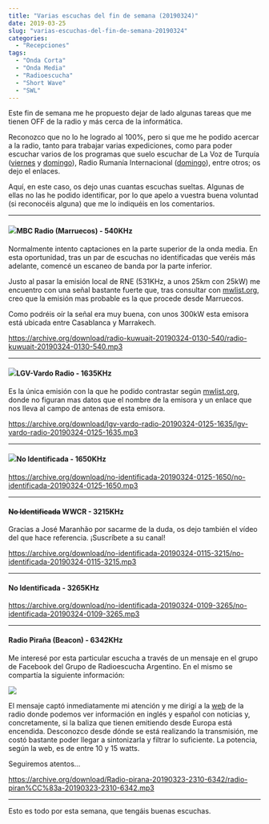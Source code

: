 ```yaml
---
title: "Varias escuchas del fin de semana (20190324)"
date: 2019-03-25
slug: "varias-escuchas-del-fin-de-semana-20190324"
categories:
  - "Recepciones"
tags:
  - "Onda Corta"
  - "Onda Media"
  - "Radioescucha"
  - "Short Wave"
  - "SWL"
---
```


Este fin de semana me he propuesto dejar de lado algunas tareas que me tienen OFF de la radio y más cerca de la informática.

Reconozco que no lo he logrado al 100%, pero si que me he podido acercar a la radio, tanto para trabajar varias expediciones, como para poder escuchar varios de los programas que suelo escuchar de La Voz de Turquía ([viernes](https://www.eb1tr.com/escucha-de-la-voz-de-turquia-20190322/) y [domingo](https://www.eb1tr.com/escucha-de-la-voz-de-turquia-20190324/)), Radio Rumanía Internacional ([domingo](https://www.eb1tr.com/escucha-de-radio-rumania-internacional-20190324/)), entre otros; os dejo el enlaces.

Aquí, en este caso, os dejo unas cuantas escuchas sueltas. Algunas de ellas no las he podido identificar, por lo que apelo a vuestra buena voluntad (si reconocéis alguna) que me lo indiquéis en los comentarios.

* * *

#### ![](https://archive.org/download/radio-kuwuait-20190324-0130-540/radio-kuwuait-20190324-0130-540-spec.png)MBC Radio (Marruecos) - 540KHz

Normalmente intento captaciones en la parte superior de la onda media. En esta oportunidad, tras un par de escuchas no identificadas que veréis más adelante, comencé un escaneo de banda por la parte inferior.

Justo al pasar la emisión local de RNE (531KHz, a unos 25km con 25kW) me encuentro con una señal bastante fuerte que, tras consultar con [mwlist.org](https://www.mwlist.org/mwlist_quick_and_easy.php?area=1&kHz=540), creo que la emisión mas probable es la que procede desde Marruecos.

Como podréis oír la señal era muy buena, con unos 300kW esta emisora está ubicada entre Casablanca y Marrakech.

<https://archive.org/download/radio-kuwuait-20190324-0130-540/radio-kuwuait-20190324-0130-540.mp3>

* * *

#### ![](https://archive.org/download/lgv-vardo-radio-20190324-0125-1635/lgv-vardo-radio-20190324-0125-1635-spec.png)LGV-Vardo Radio - 1635KHz

Es la única emisión con la que he podido contrastar según [mwlist.org](https://www.mwlist.org/mwlist_quick_and_easy.php?area=1&kHz=1635), donde no figuran mas datos que el nombre de la emisora y un enlace que nos lleva al campo de antenas de esta emisora.

<https://archive.org/download/lgv-vardo-radio-20190324-0125-1635/lgv-vardo-radio-20190324-0125-1635.mp3>

* * *

#### ![](https://archive.org/download/no-identificada-20190324-0125-1650/no-identificada-20190324-0125-1650-spec.png)No Identificada - 1650KHz

<https://archive.org/download/no-identificada-20190324-0125-1650/no-identificada-20190324-0125-1650.mp3>

* * *

#### ~~No Identificada~~ WWCR - 3215KHz

Gracias a José Maranhão por sacarme de la duda, os dejo también el vídeo del que hace referencia. ¡Suscríbete a su canal!

<https://archive.org/download/no-identificada-20190324-0115-3215/no-identificada-20190324-0115-3215.mp3>

* * *

#### No Identificada - 3265KHz

<https://archive.org/download/no-identificada-20190324-0109-3265/no-identificada-20190324-0109-3265.mp3>

* * *

#### Radio Piraña (Beacon) - 6342KHz

Me interesé por esta particular escucha a través de un mensaje en el grupo de Facebook del Grupo de Radioescucha Argentino. En el mismo se compartía la siguiente información:

![](https://www.eb1tr.com/wp-content/uploads/2019/03/Captura-de-pantalla-2019-03-24-a-las-21.37.22.png)

El mensaje captó inmediatamente mi atención y me dirigí a la [web](http://www.radiopirana.com/index.php/es/) de la radio donde podemos ver información en inglés y español con noticias y, concretamente, si la baliza que tienen emitiendo desde Europa está encendida. Desconozco desde dónde se está realizando la transmisión, me costó bastante poder llegar a sintonizarla y filtrar lo suficiente. La potencia, según la web, es de entre 10 y 15 watts.

Seguiremos atentos…

<https://archive.org/download/Radio-pirana-20190323-2310-6342/radio-piran%CC%83a-20190323-2310-6342.mp3>

* * *

Esto es todo por esta semana, que tengáis buenas escuchas.
